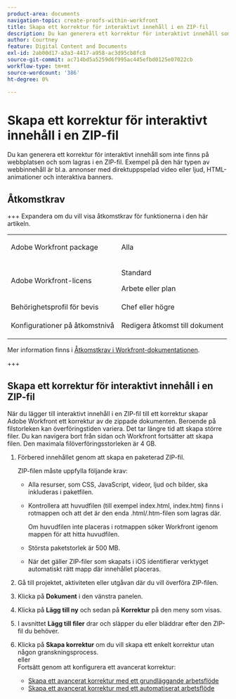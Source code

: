```yaml
---
product-area: documents
navigation-topic: create-proofs-within-workfront
title: Skapa ett korrektur för interaktivt innehåll i en ZIP-fil
description: Du kan generera ett korrektur för interaktivt innehåll som inte finns på webbplatsen och som lagras i en ZIP-fil. Exempel på den här typen av webbinnehåll är bl.a. annonser med direktuppspelad video eller ljud, HTML-animationer och interaktiva banners.
author: Courtney
feature: Digital Content and Documents
exl-id: 2ab00d17-a3a3-4417-a958-ac3d95cb8fc8
source-git-commit: ac714bd5a5259d6f995ac445efbd0125e07022cb
workflow-type: tm+mt
source-wordcount: '386'
ht-degree: 0%

---
```


# Skapa ett korrektur för interaktivt innehåll i en ZIP-fil

Du kan generera ett korrektur för interaktivt innehåll som inte finns på webbplatsen och som lagras i en ZIP-fil. Exempel på den här typen av webbinnehåll är bl.a. annonser med direktuppspelad video eller ljud, HTML-animationer och interaktiva banners.

## Åtkomstkrav

+++ Expandera om du vill visa åtkomstkrav för funktionerna i den här artikeln.

<table style="table-layout:auto"> 
 <col> 
 <col> 
 <tbody> 
  <tr> 
   <td role="rowheader">Adobe Workfront package</td> 
   <td> <p>Alla</p> </td> 
  </tr> 
  <tr> 
   <td role="rowheader">Adobe Workfront-licens</td> 
   <td> 
   <p>Standard</p>
   <p>Arbete eller plan</p> 
   </td> 
  </tr> 
  <tr> 
   <td role="rowheader">Behörighetsprofil för bevis </td> 
   <td>Chef eller högre</td> 
  </tr> 
  <tr> 
   <td role="rowheader">Konfigurationer på åtkomstnivå</td> 
   <td> <p>Redigera åtkomst till dokument</p> </td> 
  </tr> 
 </tbody> 
</table>

Mer information finns i [Åtkomstkrav i Workfront-dokumentationen](/help/quicksilver/administration-and-setup/add-users/access-levels-and-object-permissions/access-level-requirements-in-documentation.md).

+++

## Skapa ett korrektur för interaktivt innehåll i en ZIP-fil

När du lägger till interaktivt innehåll i en ZIP-fil till ett korrektur skapar Adobe Workfront ett korrektur av de zippade dokumenten. Beroende på filstorleken kan överföringstiden variera. Det tar längre tid att skapa större filer. Du kan navigera bort från sidan och Workfront fortsätter att skapa filen. Den maximala filöverföringsstorleken är 4 GB. 

1. Förbered innehållet genom att skapa en paketerad ZIP-fil.

   ZIP-filen måste uppfylla följande krav:

   * Alla resurser, som CSS, JavaScript, videor, ljud och bilder, ska inkluderas i paketfilen.
   * Kontrollera att huvudfilen (till exempel index.html, index.htm) finns i rotmappen och att det är den enda .html/.htm-filen som lagras där.

     Om huvudfilen inte placeras i rotmappen söker Workfront igenom mappen för att hitta huvudfilen.

   * Största paketstorlek är 500 MB.
   * När det gäller ZIP-filer som skapats i iOS identifierar verktyget automatiskt rätt mapp där innehållet placeras.

1. Gå till projektet, aktiviteten eller utgåvan där du vill överföra ZIP-filen.
1. Klicka på **Dokument** i den vänstra panelen.
1. Klicka på **Lägg till ny** och sedan på **Korrektur** på den meny som visas.
1. I avsnittet **Lägg till filer** drar och släpper du eller bläddrar efter den ZIP-fil du behöver.
1. Klicka på **Skapa korrektur** om du vill skapa ett enkelt korrektur utan någon granskningsprocess.\
   eller\
   Fortsätt genom att konfigurera ett avancerat korrektur:

   * [Skapa ett avancerat korrektur med ett grundläggande arbetsflöde](../../../review-and-approve-work/proofing/creating-proofs-within-workfront/configure-basic-proof-workflow.md)
   * [Skapa ett avancerat korrektur med ett automatiserat arbetsflöde](../../../review-and-approve-work/proofing/creating-proofs-within-workfront/create-automated-proof-workflow.md)
